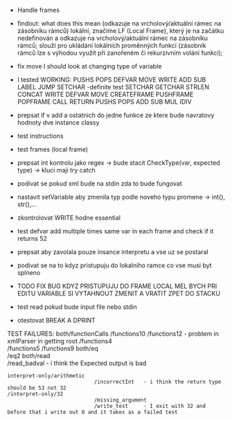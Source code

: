 - Handle frames 

- findout:
what does this mean (odkazuje na vrcholový/aktuální rámec na zásobníku rámců)
lokální, značíme LF (Local Frame), který je na začátku nedefinován a odkazuje na vrcholový/aktuální rámec na zásobníku rámců; slouží pro ukládání lokálních proměnných funkcí (zásobník
rámců lze s výhodou využít při zanořeném či rekurzivním volání funkcí);

- fix move 
I should look at changing type of variable


- I tested 
    WORKING:
        PUSHS
        POPS
        DEFVAR
        MOVE
        WRITE
        ADD
        SUB
        LABEL
        JUMP
        SETCHAR
-definite test
    SETCHAR
    GETCHAR
    STRLEN
    CONCAT
    WRITE
    DEFVAR
    MOVE
    CREATEFRAME
    PUSHFRAME
    POPFRAME
    CALL
    RETURN
    PUSHS
    POPS
    ADD
    SUB
    MUL
    IDIV

- prepsat if v add a ostatnich do jedne funkce ze ktere bude navratovy hodnoty dve instance classy
- test instructions 
- test frames (local frame)
- prepsat int kontrolu jako regex -> bude stacit CheckType(var, expected type) -> kluci maji try catch
- podivat se pokud xml bude na stdin zda to bude fungovat
- nastavit setVariable aby zmenila typ podle noveho typu promene -> int(), str(),...
- zkontrolovat WRITE hodne essential 
- test defvar add multiple times same var in each frame and check if it returns 52
- prepsat aby zavolala pouze insance interpretu a vse uz se postaral
- podivat se na to kdyz pristupuju do lokalniho ramce co vse musi byt splneno 
- TODO FIX BUG KDYZ PRISTUPUJU DO FRAME LOCAL MEL BYCH PRI EDITU VARIABLE SI VYTAHNOUT ZMENIT A VRATIT ZPET DO STACKU 
- test read pokud bude input file nebo stdin
- otestovat BREAK A DPRINT

TEST FAILURES:
    both/functionCalls
                        /functions10
                        /functions12    - problem in xmlParser in getting root
                        /functions4     
                        /functions5
                        /functions9
    both/eq  
                        /eq2
    both/read       
                        /read_badval    - i think the Expected output is bad 

    interpret-only/arithmetic
                                /incorrectInt   - i think the return type should be 53 not 32
    /interpret-only/32
                                /missing_argument
                                /write_test     - I exit with 32 and before that i write out 0 and it takes as a failed test 